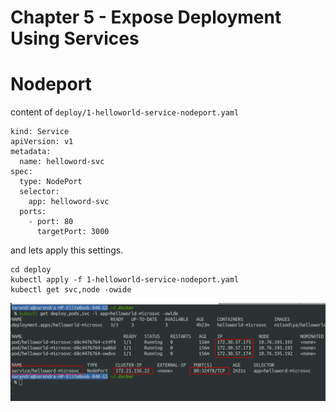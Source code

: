 
Chapter 5 - Expose Deployment Using Services
============================================


Nodeport
========
content of `deploy/1-helloworld-service-nodeport.yaml`

```
kind: Service
apiVersion: v1
metadata:
  name: helloword-svc
spec:
  type: NodePort
  selector:
    app: helloword-svc
  ports:
    - port: 80
      targetPort: 3000
```

and lets apply this settings.

```
cd deploy
kubectl apply -f 1-helloworld-service-nodeport.yaml
kubectl get svc,node -owide
```

[![](./img/5/2020-07-18_16-20.png)](#)
